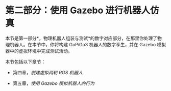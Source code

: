 # 第二部分：使用 Gazebo 进行机器人仿真

本节是第一部分*，物理机器人组装与测试*的数字对应部分，在那里你处理了物理机器人。在本节中，你将构建 GoPiGo3 机器人的数字孪生，并在 Gazebo 模拟器中的虚拟环境中完成测试活动。

本节包括以下章节：

+   第四章，*创建虚拟两轮 ROS 机器人*

+   第五章，*使用 Gazebo 模拟机器人的行为*
